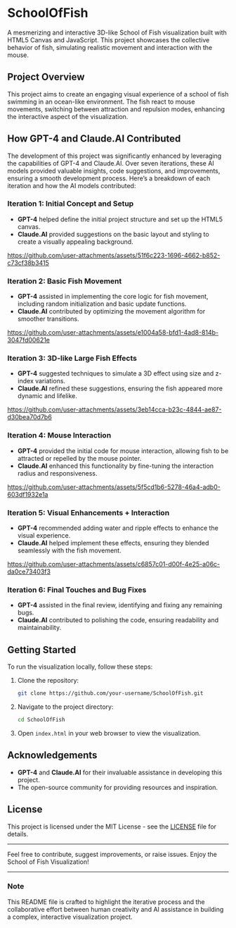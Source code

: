# SchoolOfFish

A mesmerizing and interactive 3D-like School of Fish visualization built with HTML5 Canvas and JavaScript. This project showcases the collective behavior of fish, simulating realistic movement and interaction with the mouse.

## Project Overview

This project aims to create an engaging visual experience of a school of fish swimming in an ocean-like environment. The fish react to mouse movements, switching between attraction and repulsion modes, enhancing the interactive aspect of the visualization.

## How GPT-4 and Claude.AI Contributed

The development of this project was significantly enhanced by leveraging the capabilities of GPT-4 and Claude.AI. Over seven iterations, these AI models provided valuable insights, code suggestions, and improvements, ensuring a smooth development process. Here’s a breakdown of each iteration and how the AI models contributed:

### Iteration 1: Initial Concept and Setup
- **GPT-4** helped define the initial project structure and set up the HTML5 canvas.
- **Claude.AI** provided suggestions on the basic layout and styling to create a visually appealing background.
  

https://github.com/user-attachments/assets/51f6c223-1696-4662-b852-c73cf38b3415



### Iteration 2: Basic Fish Movement
- **GPT-4** assisted in implementing the core logic for fish movement, including random initialization and basic update functions.
- **Claude.AI** contributed by optimizing the movement algorithm for smoother transitions.
  

https://github.com/user-attachments/assets/e1004a58-bfd1-4ad8-814b-3047fd00621e



### Iteration 3: 3D-like Large Fish Effects
- **GPT-4** suggested techniques to simulate a 3D effect using size and z-index variations.
- **Claude.AI** refined these suggestions, ensuring the fish appeared more dynamic and lifelike.


https://github.com/user-attachments/assets/3eb14cca-b23c-4844-ae87-d30bea70d7b6


### Iteration 4: Mouse Interaction
- **GPT-4** provided the initial code for mouse interaction, allowing fish to be attracted or repelled by the mouse pointer.
- **Claude.AI** enhanced this functionality by fine-tuning the interaction radius and responsiveness.


https://github.com/user-attachments/assets/5f5cd1b6-5278-46a4-adb0-603df1932e1a


### Iteration 5: Visual Enhancements + Interaction
- **GPT-4** recommended adding water and ripple effects to enhance the visual experience.
- **Claude.AI** helped implement these effects, ensuring they blended seamlessly with the fish movement.


https://github.com/user-attachments/assets/c6857c01-d00f-4e25-a06c-da0ce73403f3


### Iteration 6: Final Touches and Bug Fixes
- **GPT-4** assisted in the final review, identifying and fixing any remaining bugs.
- **Claude.AI** contributed to polishing the code, ensuring readability and maintainability.

## Getting Started

To run the visualization locally, follow these steps:

1. Clone the repository:
    ```sh
    git clone https://github.com/your-username/SchoolOfFish.git
    ```

2. Navigate to the project directory:
    ```sh
    cd SchoolOfFish
    ```

3. Open `index.html` in your web browser to view the visualization.

## Acknowledgements

- **GPT-4** and **Claude.AI** for their invaluable assistance in developing this project.
- The open-source community for providing resources and inspiration.

## License

This project is licensed under the MIT License - see the [LICENSE](LICENSE) file for details.

---

Feel free to contribute, suggest improvements, or raise issues. Enjoy the School of Fish Visualization!

---

### Note

This README file is crafted to highlight the iterative process and the collaborative effort between human creativity and AI assistance in building a complex, interactive visualization project.
